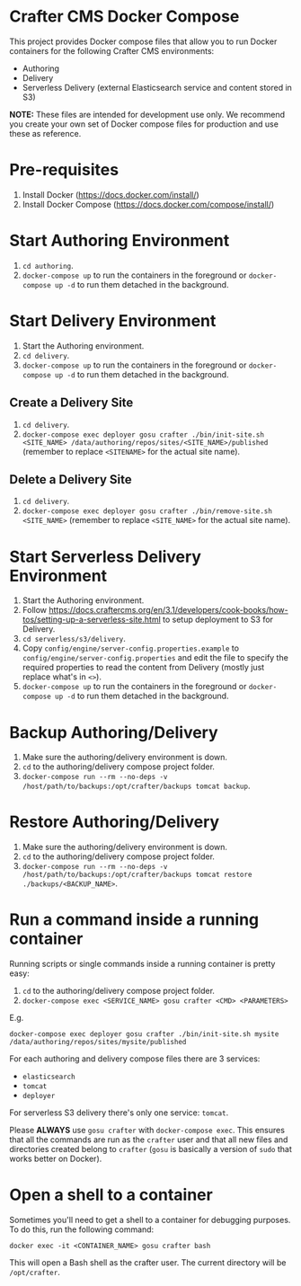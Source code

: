 # Crafter CMS Docker Compose

This project provides Docker compose files that allow you to run Docker containers for the following Crafter CMS 
environments:

* Authoring
* Delivery
* Serverless Delivery (external Elasticsearch service and content stored in S3)

**NOTE:** These files are intended for development use only. We recommend you create your own set of Docker compose
files for production and use these as reference.

# Pre-requisites

1. Install Docker (https://docs.docker.com/install/)
2. Install Docker Compose (https://docs.docker.com/compose/install/)

# Start Authoring Environment

1. `cd authoring`.
2. `docker-compose up` to run the containers in the foreground or `docker-compose up -d` to run them detached in the 
background.

# Start Delivery Environment

1. Start the Authoring environment.
2. `cd delivery`.
3. `docker-compose up` to run the containers in the foreground or `docker-compose up -d` to run them detached in the 
background.

## Create a Delivery Site

1. `cd delivery`.
2. `docker-compose exec deployer gosu crafter ./bin/init-site.sh <SITE_NAME> /data/authoring/repos/sites/<SITE_NAME>/published` 
(remember to replace `<SITENAME>` for the actual site name).

## Delete a Delivery Site

1. `cd delivery`.
2. `docker-compose exec deployer gosu crafter ./bin/remove-site.sh <SITE_NAME>` (remember to replace `<SITE_NAME>` for 
the actual site name).

# Start Serverless Delivery Environment

1. Start the Authoring environment.
2. Follow https://docs.craftercms.org/en/3.1/developers/cook-books/how-tos/setting-up-a-serverless-site.html to setup
deployment to S3 for Delivery.
3. `cd serverless/s3/delivery`.
4. Copy `config/engine/server-config.properties.example` to `config/engine/server-config.properties` and edit the
file to specify the required properties to read the content from Delivery (mostly just replace what's in `<>`).
5. `docker-compose up` to run the containers in the foreground or `docker-compose up -d` to run them detached in the 
background.

# Backup Authoring/Delivery

1. Make sure the authoring/delivery environment is down.
2. `cd` to the authoring/delivery compose project folder.
3. `docker-compose run --rm --no-deps -v /host/path/to/backups:/opt/crafter/backups tomcat backup`.

# Restore Authoring/Delivery

1. Make sure the authoring/delivery environment is down.
2. `cd` to the authoring/delivery compose project folder.
3. `docker-compose run --rm --no-deps -v /host/path/to/backups:/opt/crafter/backups tomcat restore ./backups/<BACKUP_NAME>`.

# Run a command inside a running container

Running scripts or single commands inside a running container is pretty easy:

1. `cd` to the authoring/delivery compose project folder.
2. `docker-compose exec <SERVICE_NAME> gosu crafter <CMD> <PARAMETERS>`

E.g.

`docker-compose exec deployer gosu crafter ./bin/init-site.sh mysite /data/authoring/repos/sites/mysite/published`

For each authoring and delivery compose files there are 3 services:

- `elasticsearch`
- `tomcat`
- `deployer`

For serverless S3 delivery there's only one service: `tomcat`.

Please **ALWAYS** use `gosu crafter` with `docker-compose exec`. This ensures that all the commands are run as the 
`crafter` user and that all new files and directories created belong to `crafter` (`gosu` is basically a version
of `sudo` that works better on Docker).

# Open a shell to a container

Sometimes you'll need to get a shell to a container for debugging purposes. To do this, run the following command:

`docker exec -it <CONTAINER_NAME> gosu crafter bash`

This will open a Bash shell as the crafter user. The current directory will be `/opt/crafter`.
